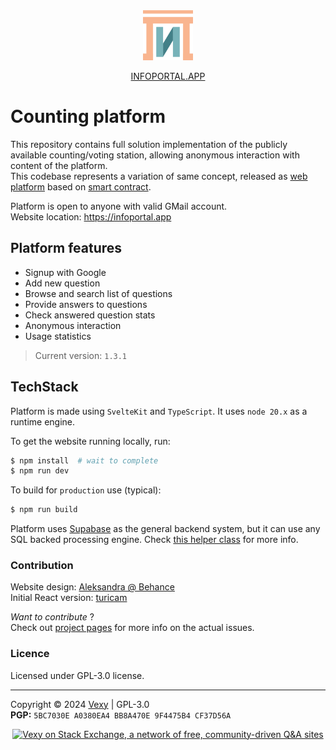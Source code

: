 <div align="center">
    <img 
        src="./static/favicon.svg"
        alt="infoportal_logo"
        width=80
    />
    <p><a href="https://infoportal.app">INFOPORTAL.APP</a></p>
</div>

# Counting platform
This repository contains full solution implementation of the publicly available counting/voting station, allowing anonymous interaction with content of the platform.  
This codebase represents a variation of same concept, released as [web platform](https://github.com/vexy/infoportal) based on [smart contract](https://github.com/vexy/voting_platform).

Platform is open to anyone with valid GMail account.  
Website location: https://infoportal.app


## Platform features
- Signup with Google
- Add new question
- Browse and search list of questions
- Provide answers to questions
- Check answered question stats
- Anonymous interaction
- Usage statistics

> Current version: `1.3.1`

## TechStack
Platform is made using `SvelteKit` and `TypeScript`. It uses `node 20.x` as a runtime engine.

To get the website running locally, run:  
```bash
$ npm install  # wait to complete
$ npm run dev
```  

To build for `production` use (typical):
```bash
$ npm run build
```

Platform uses [Supabase](https://supabase.com) as the general backend system, but it can use any SQL backed processing engine. Check [this helper class](/src/lib/QuestionsService.ts) for more info.

### Contribution
Website design: [Aleksandra @ Behance](https://www.behance.net/aleksandrajolka)  
Initial React version: [turicam](https://github.com/turicam)

_Want to contribute_ ?  
Check out [project pages](https://github.com/users/vexy/projects/2) for more info on the actual issues.

### Licence
Licensed under GPL-3.0 license.  

----

Copyright © 2024 [Vexy](https:github.com/vexy) | GPL-3.0  
**PGP:** `5BC7030E A0380EA4 BB8A470E 9F4475B4 CF37D56A`

<p align="center">
    <!-- <code>Fridge</code> - <b>Lightweight</b>, <b>fast</b> and extreeemely <b>simple to use fetch or store mechanism.</b><br> -->
    <a href="https://stackexchange.com/users/215166"><img src="https://stackexchange.com/users/flair/215166.png?theme=clean" width="210" height="60" alt="Vexy on Stack Exchange, a network of free, community-driven Q&amp;A sites" title="profile for Vexy on Stack Exchange, a network of free, community-driven Q&amp;A sites">
    </a>
</p>
